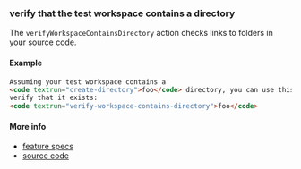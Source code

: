### verify that the test workspace contains a directory

The `verifyWorkspaceContainsDirectory` action checks links to folders in your
source code.

#### Example

<a textrun="run-in-textrunner">

```markdown
Assuming your test workspace contains a
<code textrun="create-directory">foo</code> directory, you can use this code to
verify that it exists:
<code textrun="verify-workspace-contains-directory">foo</code>
```

</a>

#### More info

- [feature specs](../../features/actions/built-in/verify-workspace-contains-directory/verify-workspace-contains-directory.feature)
- [source code](../../src/actions/built-in/verify-workspace-contains-directory.ts)
